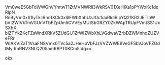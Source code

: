 Vm0weE5GbFdWWGhVYmtwT1ZtMVNWRll3WkRSV01XeHlXa1pPYWxKc1dqRlpN
RnByVm0xS1IyTkliRmRXCk0xSlFWbXhhUzJOc1duRldiRlpYQ21KR2JETlhW
bVI2WlVkTmVGUnVTbFZpUm5CVVEyMUtSbGRZY0ZkWApTRUpFVmtSS1UxSXhX
blZTYkZKcFZsWndXRkV5ZUdGU1ZrWlZWbXhLVGdwaVZrbDZWMnhqZUZVeFRr
WlAKVlZaT1VsaFNSVmx0TVc5a2JHeHpVbFJzVVZWWE9VeGFSbVJoVFZGdlMy
RnRNV3NLQ205amRBPT0KCm5ldg==

okx